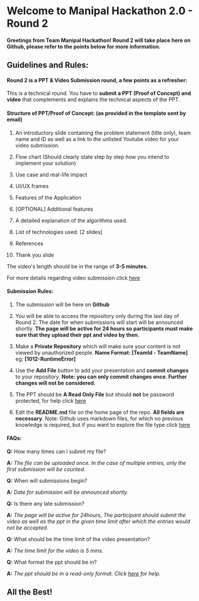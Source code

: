 # Welcome to Manipal Hackathon 2.0 - Round 2

#### Greetings from Team Manipal Hackathon! Round 2 will take place here on Github, please refer to the points below for more information.

## Guidelines and Rules:

#### Round 2 is a PPT & Video Submission round, a few points as a refresher:

This is a technical round. You have to **submit a PPT (Proof of Concept) and video** that complements and explains the technical aspects of the PPT.

#### Structure of PPT/Proof of Concept: (as provided in the template sent by email)

1. An introductory slide containing the problem statement (title only), team name and ID as well as a link to the unlisted Youtube video for your video submission.

2. Flow chart (Should clearly state step by step how you intend to implement your solution)

3. Use case and real-life impact

4. UI/UX frames

5. Features of the Application

6. [OPTIONAL] Additional features

7. A detailed explanation of the algorithms used.

8. List of technologies used. [2 slides]

9. References

10. Thank you slide

The video's length should be in the range of **3-5 minutes**. 

For more details regarding video submission click [here](https://hackathon.techtatva.in/hackathon.pdf)

#### Submission Rules:

1) The submission will be here on **Github**

2) You will be able to access the repository only during the last day of Round 2. The date for when submissions will start will be announced shortly. **The page will be active for 24 hours so participants must make sure that they upload their ppt and video by then.**

3) Make a **Private Repository** which will make sure your content is not viewed by unauthorized people. **Name Format: [TeamId - TeamName]** eg: **[1012-RuntimeError]** 

4) Use the **Add File** button to add your presentation and **commit changes** to your repository. 
**Note: you can only commit changes once. Further changes will not be considered.**

5) The PPT should be **A Read Only File** but should **not** be password protected, for help click [here](https://passper.imyfone.com/powerpoint/how-to-make-powerpoint-read-only/#:~:text=Step%201%3A%20Open%20the%20document,%22OK%22%20again%20to%20confirm.)  

6) Edit the **README.md** file on the home page of the repo. **All fields are necessary**. Note: Github uses markdown files, for which no previous knowledge is required, but if you want to explore the file type click [here](https://guides.github.com/features/mastering-markdown/)

#### FAQs:

**Q:** How many times can I submit my file?

**A:** *The file can be uploaded once. In the case of multiple entries, only the first submission will be counted.*

**Q:** When will submissions begin?

**A:**  *Date for submission will be announced shortly.*

**Q:** Is there any late submission?

**A:** *The page will be active for 24hours, The participant should submit the video as well as the ppt in the given time limit after which the entries would not be accepted.*

**Q:** What should be the time limit of the video presentation?

**A:**  *The time limit for the video is 5 mins.*

**Q:** What format the ppt should be in?

**A:** *The ppt should be in a read-only format. Click [here](https://passper.imyfone.com/powerpoint/how-to-make-powerpoint-read-only/#:~:text=Step%201%3A%20Open%20the%20document,%22OK%22%20again%20to%20confirm.) for help.*

## All the Best!

